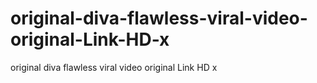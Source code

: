 # original-diva-flawless-viral-video-original-Link-HD-x
original diva flawless viral video original Link HD x
